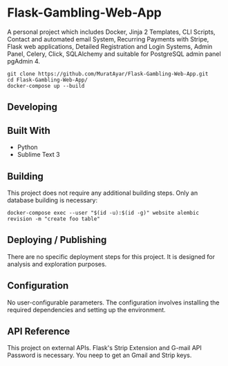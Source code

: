 # Flask-Gambling-Web-App

A personal project which includes Docker, Jinja 2 Templates, CLI Scripts, Contact and automated email System, Recurring Payments with Stripe, Flask web applications, Detailed Registration and Login Systems, Admin Panel, Celery, Click, SQLAlchemy and suitable for PostgreSQL admin panel pgAdmin 4.

```shell
git clone https://github.com/MuratAyar/Flask-Gambling-Web-App.git
cd Flask-Gambling-Web-App/
docker-compose up --build
```

## Developing

## Built With
- Python
- Sublime Text 3

## Building
This project does not require any additional building steps.
Only an database building is necessary:

```shell
docker-compose exec --user "$(id -u):$(id -g)" website alembic revision -m "create foo table"
```

## Deploying / Publishing
There are no specific deployment steps for this project. It is designed for analysis and exploration purposes.

## Configuration
No user-configurable parameters. The configuration involves installing the required dependencies and setting up the environment.

## API Reference
This project on external APIs. Flask's Strip Extension and G-mail API Password is necessary. You neep to get an Gmail and Strip keys. 
